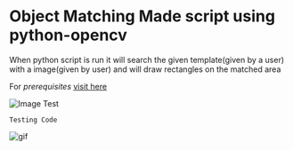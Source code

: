 # Object Matching Made script using python-opencv

When python script is run it will search the given template(given by a user) with a image(given by user) and will draw rectangles on the matched area

For *prerequisites* [visit here](https://github.com/Puranjay25/Object-Detection/blob/master/README.md)

![Image Test](https://i.imgur.com/RiAlqK4.png)

```
Testing Code
```
![gif](https://gfycat.com/PeacefulTiredEyra)
